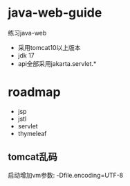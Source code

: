 # java-web-guide
练习java-web
- 采用tomcat10以上版本
- jdk 17
- api全部采用jakarta.servlet.*


# roadmap
- jsp
- jstl
- servlet
- thymeleaf


## tomcat乱码
启动增加vm参数: -Dfile.encoding=UTF-8